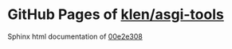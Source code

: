 GitHub Pages of [klen/asgi-tools](https://github.com/klen/asgi-tools.git)
===
Sphinx html documentation of [00e2e308](https://github.com/klen/asgi-tools/tree/00e2e308574bd2da54e7e18a3252edd3a90b46b4)
